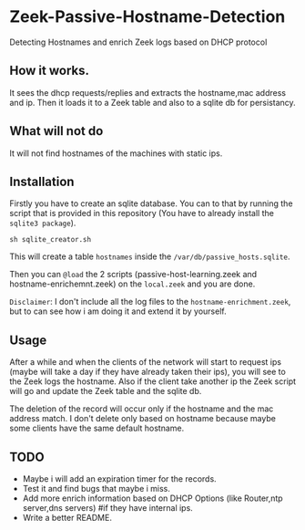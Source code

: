 # Zeek-Passive-Hostname-Detection
Detecting Hostnames and enrich Zeek logs based on DHCP protocol 

## How it works.

It sees the dhcp requests/replies and extracts the hostname,mac address and ip.
Then it loads it to a Zeek table and also to a sqlite db for persistancy.

## What will not do

It will not find hostnames of the machines with static ips.

## Installation

Firstly you have to create an sqlite database.
You can to that by running the script that is provided in this repository (You have to already install the `sqlite3 package`).

```
sh sqlite_creator.sh
```
This will create a table `hostnames` inside the `/var/db/passive_hosts.sqlite`.

Then you can `@load` the 2 scripts (passive-host-learning.zeek and hostname-enrichemnt.zeek) on the `local.zeek` and you are done. 

`Disclaimer`: I don't include all the log files to the `hostname-enrichment.zeek`, but to can see how i am doing it and extend it by yourself.

## Usage

After a while and when the clients of the network will start to request ips (maybe will take a day if they have already taken their ips), you 
will see to the Zeek logs the hostname. Also if the client take another ip the Zeek script will go and update the Zeek table and the sqlite db.

The deletion of the record will occur only if the hostname and the mac address match. I don't delete only based on hostname because maybe some clients have the same default hostname.

## TODO

- Maybe i will add an expiration timer for the records.
- Test it and find bugs that maybe i miss.
- Add more enrich information based on DHCP Options (like Router,ntp server,dns servers) #if they have internal ips.
- Write a better README.
